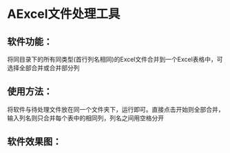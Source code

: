 # AExcel文件处理工具

## 软件功能：

将同目录下的所有同类型(首行列名相同)的Excel文件合并到一个Excel表格中，可选择全部合并或合并部分列

## 使用方法：
将软件与待处理文件放在同一个文件夹下，运行即可。直接点击开始则全部合并，输入列名则只合并每个表中的相同列，列名之间用空格分开

## 软件效果图：
